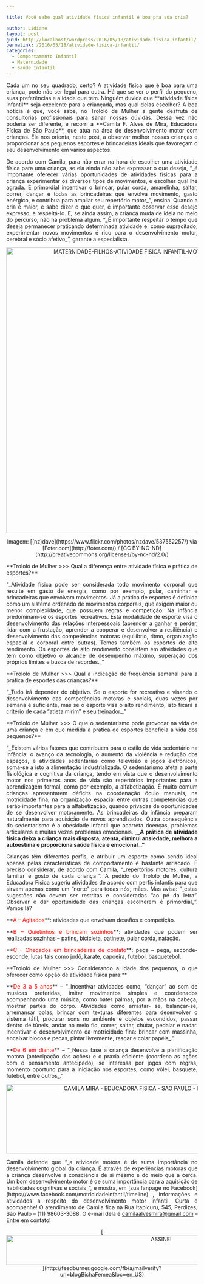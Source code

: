 ```yaml
---

title: Você sabe qual atividade física infantil é boa pra sua cria?

author: Lidiane
layout: post
guid: http://localhost/wordpress/2016/05/18/atividade-fisica-infantil/
permalink: /2016/05/18/atividade-fisica-infantil/
categories:
  - Comportamento Infantil
  - Maternidade
  - Saúde Infantil
---
```

<p align="justify">
  Cada um no seu quadrado, certo? A atividade física que é boa para uma criança, pode não ser legal para outra. Há que se ver o perfil do pequeno, suas preferências e a idade que tem. Ninguém duvida que **atividade física infantil** seja excelente para a criançada, mas qual delas escolher? A boa notícia é que, você sabe, no Trololó de Mulher a gente desfruta de consultorias profissionais para sanar nossas dúvidas. Dessa vez não poderia ser diferente, e recorri a **Camila F. Alves de Mira, Educadora Física de São Paulo**, que atua na área de desenvolvimento motor com crianças. Ela nos orienta, neste post, a observar melhor nossas crianças e proporcionar aos pequenos esportes e brincadeiras ideais que favoreçam o seu desenvolvimento em vários aspectos.
</p>

<p align="justify">
  De acordo com Camila, para não errar na hora de escolher uma atividade física para uma criança, se ela ainda não sabe expressar o que deseja, “_é importante oferecer várias oportunidades de atividades físicas para a criança experimentar os diversos tipos de movimentos, e escolher qual lhe agrada. É primordial incentivar o brincar, pular corda, amarelinha, saltar, correr, dançar e todas as brincadeiras que envolva movimento, gasto enérgico, e contribua para ampliar seu repertório motor_”, ensina. Quando a cria é maior, e sabe dizer o que quer, é importante observar esse desejo expresso, e respeitá-lo. E, se ainda assim, a criança muda de ideia no meio do percurso, não há problema algum. “_É importante respeitar o tempo que deseja permanecer praticando determinada atividade e, como supracitado, experimentar novos movimentos é rico para o desenvolvimento motor, cerebral e sócio afetivo_”, garante a especialista.
</p>

<p align="center">
  <img class="alignnone size-full wp-image-12542" src="http://www.trololodemulher.com.br/blog/wp-content/uploads/2016/05/MATERNIDADE-FILHOS-ATIVIDADE-FISICA-INFANTIL-MOTRICIDADE-INFANTIL.jpg" alt="MATERNIDADE-FILHOS-ATIVIDADE FISICA INFANTIL-MOTRICIDADE INFANTIL" width="750" height="751" />
</p>

<p align="center">
  Imagem: [(nz)dave](https://www.flickr.com/photos/nzdave/537552257/)  via [Foter.com](http://foter.com/)  / [CC BY-NC-ND](http://creativecommons.org/licenses/by-nc-nd/2.0/) 
</p>

<p align="justify">
  **Trololó de Mulher >>> Qual a diferença entre atividade física e prática de esportes?**
</p>

<p align="justify">
  “_Atividade física pode ser considerada todo movimento corporal que resulte em gasto de energia, como por exemplo, pular, caminhar e brincadeiras que envolvam movimentos. Já a prática de esportes é definida como um sistema ordenado de movimentos corporais, que exigem maior ou menor complexidade, que possuem regras e competição. Na infância predominam-se os esportes recreativos. Esta modalidade de esporte visa o desenvolvimento das relações interpessoais (aprender a ganhar e perder, lidar com a frustação, aprender a cooperar e desenvolver a resiliência) e desenvolvimento das competências motoras (equilíbrio, ritmo, organização espacial e corporal entre outras). Temos também os esportes de alto rendimento. Os esportes de alto rendimento consistem em atividades que tem como objetivo o alcance de desempenho máximo, superação dos próprios limites e busca de recordes._”
</p>

<p align="justify">
  **Trololó de Mulher >>> Qual a indicação de frequência semanal para a prática de esportes das crianças?**
</p>

<p align="justify">
  “_Tudo irá depender do objetivo. Se o esporte for recreativo e visando o desenvolvimento das competências motoras e sociais, duas vezes por semana é suficiente, mas se o esporte visa o alto rendimento, isto ficará a critério de cada “atleta mirim” e seu treinador_.”
</p>

<p align="justify">
  **Trololó de Mulher >>> O que o sedentarismo pode provocar na vida de uma criança e em que medida a prática de esportes beneficia a vida dos pequenos?**
</p>

<p align="justify">
  “_Existem vários fatores que contribuem para o estilo de vida sedentário na infância: o avanço da tecnologia, o aumento da violência e redução dos espaços, e atividades sedentárias como televisão e jogos eletrônicos, soma-se a isto a alimentação industrializada. O sedentarismo afeta a parte fisiológica e cognitiva da criança, tendo em vista que o desenvolvimento motor nos primeiros anos de vida são repertórios importantes para a aprendizagem formal, como por exemplo, a alfabetização. É muito comum crianças apresentarem déficits na coordenação óculo manuais, na motricidade fina, na organização espacial entre outras competências que serão importantes para a alfabetização, quando privadas de oportunidades de se desenvolver motoramente. As brincadeiras da infância preparam naturalmente para aquisição de novos aprendizados. Outra consequência do sedentarismo é a obesidade infantil que acarreta doenças, problemas articulares e muitas vezes problemas emocionais. _<b>_A prática de atividade física deixa a criança mais disposta, atenta, diminui ansiedade, melhora a autoestima e proporciona saúde física e emocional_.”</b>
</p>

<p align="justify">
  Crianças têm diferentes perfis, e atribuir um esporte como sendo ideal apenas pelas características de comportamento é bastante arriscado. É preciso considerar, de acordo com Camila, “_repertórios motores, cultura familiar e gosto de cada criança_”. A pedido do Trololó de Mulher, a Educadora Física sugeriu atividades de acordo com perfis infantis para que sirvam apenas como um “norte” para todas nós, mães. Mas avisa: “_estas sugestões não devem ser restritas e consideradas “ao pé da letra”. Observar e dar oportunidade das crianças escolherem é primordial_”. Vamos lá?
</p>

<p align="justify">
  **<span style="color: #ff0000;">A – Agitados</span>**: atividades que envolvam desafios e competição.
</p>

<p align="justify">
  **<span style="color: #ff0000;">B – Quietinhos e brincam sozinhos</span>**: atividades que podem ser realizadas sozinhas &#8211; patins, bicicleta, patinete, pular corda, natação.
</p>

<p align="justify">
  **<span style="color: #ff0000;">C – Chegados em brincadeiras de contato</span>**: pega – pega, esconde-esconde, lutas tais como judô, karate, capoeira, futebol, basquetebol.
</p>

<p align="justify">
  **Trololó de Mulher >>> Considerando a idade dos pequenos, o que oferecer como opção de atividade física para:**
</p>

<p align="justify">
  **<span style="color: #ff0000;">De 3 a 5 anos</span>** – “_Incentivar atividades como, “dançar” ao som de musicas preferidas, imitar movimentos simples e coordenados acompanhando uma música, como bater palmas, por a mãos na cabeça, mostrar partes do corpo. Atividades como arrastar- se, balançar-se, arremansar bolas, brincar com texturas diferentes para desenvolver o sistema tátil, procurar sons no ambiente e objetos escondidos, passar dentro de túneis, andar no meio fio, correr, saltar, chutar, pedalar e nadar. Incentivar o desenvolvimento da motricidade fina: brincar com massinha, encaixar blocos e pecas, pintar livremente, rasgar e colar papéis_.”
</p>

<p align="justify">
  **<span style="color: #ff0000;">De 6 em diante</span>** – “_Nessa fase a criança desenvolve a planificação motora (antecipação das ações) e o praxia eficiente (coordena as ações com o pensamento antecipado), se interessa por jogos com regras, momento oportuno para a iniciação nos esportes, como vôlei, basquete, futebol, entre outros_.”
</p>

<p align="center">
  <img class="alignnone size-full wp-image-12541" src="http://www.trololodemulher.com.br/blog/wp-content/uploads/2016/05/CAMILA-MIRA-EDUCADORA-FISICA-SAO-PAULO-MOTRICIDADE-INFANTIL.jpg" alt="CAMILA MIRA - EDUCADORA FISICA - SAO PAULO - MOTRICIDADE INFANTIL" width="800" height="182" />
</p>

<p align="justify">
  Camila defende que “_a atividade motora é de suma importância no desenvolvimento global da criança. É através de experiências motoras que a criança desenvolve a consciência de si mesmo e do meio que a cerca. Um bom desenvolvimento motor é de suma importância para a aquisição de habilidades cognitivas e sociais_”, e mostra, em [sua fanpage no Facebook](https://www.facebook.com/motricidadeinfantil/timeline) , informações e atividades a respeito do desenvolvimento motor infantil. Curta e acompanhe! O atendimento de Camila fica na Rua Itapicuru, 545, Perdizes, São Paulo – (11) 98603-3088. O e-mail dela é <a href="mailto:camilaalvesmira@gmail.com">camilaalvesmira@gmail.com</a> – Entre em contato!
</p>

<p align="center">
  [<img class="alignnone size-full wp-image-10439" src="http://www.trololodemulher.com.br/blog/wp-content/uploads/2014/09/ASSINE.png" alt="ASSINE!" width="800" height="78" />](http://feedburner.google.com/fb/a/mailverify?uri=blogBichaFemea&loc=en_US) 
</p>

<p align="justify">